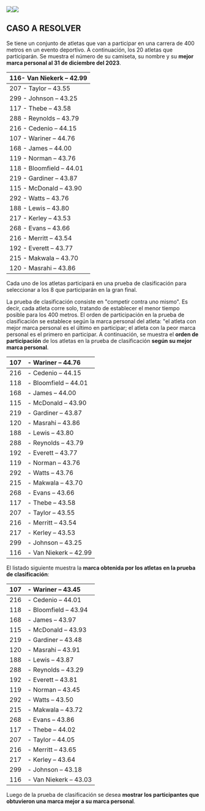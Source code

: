 ﻿
![](Aspose.Words.855fb068-ca1d-4e19-bb41-aa72ff96cd77.001.png)![](Aspose.Words.855fb068-ca1d-4e19-bb41-aa72ff96cd77.002.png)
## **CASO A RESOLVER**

Se tiene un conjunto de atletas que van a participar en una carrera de 400 metros en un evento deportivo. A continuación, los 20 atletas que participarán. Se muestra el número de su camiseta, su nombre y su **mejor marca personal al 31 de diciembre del 2023**.

|116- Van Niekerk – 42.99|
| :- |
|207 - Taylor – 43.55|
|299 - Johnson – 43.25|
|117 - Thebe – 43.58|
|288 - Reynolds – 43.79|
|216 - Cedenio – 44.15|
|107 - Wariner – 44.76|
|168 - James – 44.00|
|119 - Norman – 43.76|
|118 - Bloomfield – 44.01|
|219 - Gardiner – 43.87|
|115 - McDonald – 43.90|
|292 - Watts – 43.76|
|188 - Lewis – 43.80|
|217 - Kerley – 43.53|
|268 - Evans – 43.66|
|216 - Merritt – 43.54|
|192 - Everett – 43.77|
|215 - Makwala – 43.70|
|120 - Masrahi – 43.86|

Cada uno de los atletas participará en una prueba de clasificación para seleccionar a los 8 que participarán en la gran final.

La prueba de clasificación consiste en "competir contra uno mismo". Es decir, cada atleta corre solo, tratando de establecer el menor tiempo posible para los 400 metros. El orden de participación en la prueba de clasificación se establece según la marca personal del atleta: "el atleta con mejor marca personal es el último en participar; el atleta con la peor marca personal es el primero en participar. A continuación, se muestra el **orden de participación** de los atletas en la prueba de clasificación **según su mejor marca personal**.

|107|- Wariner – 44.76|
| :-: | :- |
|216|- Cedenio – 44.15|
|118|- Bloomfield – 44.01|
|168|- James – 44.00|
|115|- McDonald – 43.90|
|219|- Gardiner – 43.87|
|120|- Masrahi – 43.86|
|188|- Lewis – 43.80|
|288|- Reynolds – 43.79|
|192|- Everett – 43.77|
|119|- Norman – 43.76|
|292|- Watts – 43.76|
|215|- Makwala – 43.70|
|268|- Evans – 43.66|
|117|- Thebe – 43.58|
|207|- Taylor – 43.55|
|216|- Merritt – 43.54|
|217|- Kerley – 43.53|
|299|- Johnson – 43.25|
|116|- Van Niekerk – 42.99|

El listado siguiente muestra la **marca obtenida por los atletas en la prueba de clasificación**:

|107|- Wariner – 43.45|
| :-: | :- |
|216|- Cedenio – 44.01|
|118|- Bloomfield – 43.94|
|168|- James – 43.97|
|115|- McDonald – 43.93|
|219|- Gardiner – 43.48|
|120|- Masrahi – 43.91|
|188|- Lewis – 43.87|
|288|- Reynolds – 43.29|
|192|- Everett – 43.81|
|119|- Norman – 43.45|
|292|- Watts – 43.50|
|215|- Makwala – 43.72|
|268|- Evans – 43.86|
|117|- Thebe – 44.02|
|207|- Taylor – 44.05|
|216|- Merritt – 43.65|
|217|- Kerley – 43.64|
|299|- Johnson – 43.18|
|116|- Van Niekerk – 43.03|

Luego de la prueba de clasificación se desea **mostrar los participantes que obtuvieron una marca mejor a su marca personal**.

